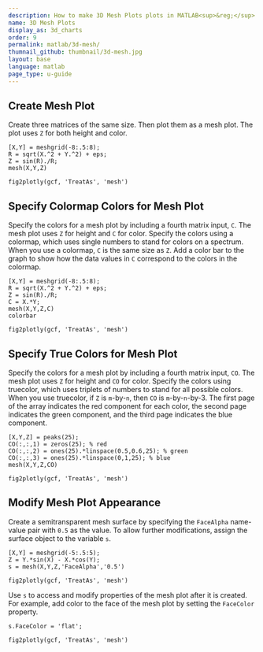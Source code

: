 ```yaml
---
description: How to make 3D Mesh Plots plots in MATLAB<sup>&reg;</sup> with Plotly.
name: 3D Mesh Plots
display_as: 3d_charts
order: 9
permalink: matlab/3d-mesh/
thumnail_github: thumbnail/3d-mesh.jpg
layout: base
language: matlab
page_type: u-guide
---
```


## Create Mesh Plot

Create three matrices of the same size. Then plot them as a mesh plot. The plot uses `Z` for both height and color.

```{matlab}
[X,Y] = meshgrid(-8:.5:8);
R = sqrt(X.^2 + Y.^2) + eps;
Z = sin(R)./R;
mesh(X,Y,Z)

fig2plotly(gcf, 'TreatAs', 'mesh')
```


<!--------------------- EXAMPLE BREAK ------------------------->

## Specify Colormap Colors for Mesh Plot

Specify the colors for a mesh plot by including a fourth matrix input, `C`. The mesh plot uses `Z` for height and `C` for color. Specify the colors using a colormap, which uses single numbers to stand for colors on a spectrum. When you use a colormap, `C` is the same size as `Z`. Add a color bar to the graph to show how the data values in `C` correspond to the colors in the colormap.

```{matlab}
[X,Y] = meshgrid(-8:.5:8);
R = sqrt(X.^2 + Y.^2) + eps;
Z = sin(R)./R;
C = X.*Y;
mesh(X,Y,Z,C)
colorbar

fig2plotly(gcf, 'TreatAs', 'mesh')
```


<!--------------------- EXAMPLE BREAK ------------------------->

## Specify True Colors for Mesh Plot

Specify the colors for a mesh plot by including a fourth matrix input, `CO`. The mesh plot uses `Z` for height and `CO` for color. Specify the colors using truecolor, which uses triplets of numbers to stand for all possible colors. When you use truecolor, if `Z` is `m`-by-`n`, then `CO` is `m`-by-`n`-by-3. The first page of the array indicates the red component for each color, the second page indicates the green component, and the third page indicates the blue component.

```{matlab}
[X,Y,Z] = peaks(25);
CO(:,:,1) = zeros(25); % red
CO(:,:,2) = ones(25).*linspace(0.5,0.6,25); % green
CO(:,:,3) = ones(25).*linspace(0,1,25); % blue
mesh(X,Y,Z,CO)

fig2plotly(gcf, 'TreatAs', 'mesh')
```


<!--------------------- EXAMPLE BREAK ------------------------->

## Modify Mesh Plot Appearance

Create a semitransparent mesh surface by specifying the `FaceAlpha` name-value pair with `0.5` as the value. To allow further modifications, assign the surface object to the variable `s`.

```{matlab}
[X,Y] = meshgrid(-5:.5:5);
Z = Y.*sin(X) - X.*cos(Y);
s = mesh(X,Y,Z,'FaceAlpha','0.5')

fig2plotly(gcf, 'TreatAs', 'mesh')
```



Use `s` to access and modify properties of the mesh plot after it is created. For example, add color to the face of the mesh plot by setting the `FaceColor` property.

```{matlab}
s.FaceColor = 'flat';

fig2plotly(gcf, 'TreatAs', 'mesh')
```


<!--------------------- EXAMPLE BREAK ------------------------->


